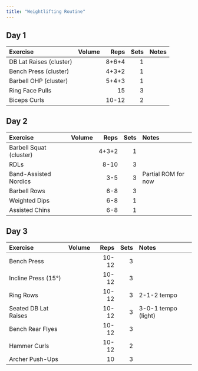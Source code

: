 ```yaml
---
title: "Weightlifting Routine"
---
```


## Day 1

| Exercise                  | Volume    | Reps  | Sets | Notes                  |
|:----------|:----|--:|--:|:-----------|
| DB Lat Raises (cluster)   |           | 8+6+4 | 1    |                        |
| Bench Press (cluster)     |           | 4+3+2 | 1    |                        |
| Barbell OHP (cluster)     |           | 5+4+3 | 1    |                        |
| Ring Face Pulls           |           | 15    | 3    |                        |
| Biceps Curls              |           | 10-12 | 2    |                        |

## Day 2

| Exercise                  | Volume    | Reps  | Sets | Notes                  |
|:----------|:----|--:|--:|:-----------|
| Barbell Squat (cluster)   |           | 4+3+2 | 1    |                        |
| RDLs                      |           | 8-10  | 3    |                        |
| Band-Assisted Nordics     |           | 3-5   | 3    | Partial ROM for now    |
| Barbell Rows              |           | 6-8   | 3    |                        |
| Weighted Dips             |           | 6-8   | 1    |                        |
| Assisted Chins            |           | 6-8   | 1    |                        |

## Day 3

| Exercise                  | Volume    | Reps  | Sets | Notes                  |
|:----------|:----|--:|--:|:-----------|
| Bench Press               |           | 10-12 | 3    |                        |
| Incline Press (15°)       |           | 10-12 | 3    |                        |
| Ring Rows                 |           | 10-12 | 3    | 2-1-2 tempo            |
| Seated DB Lat Raises      |           | 10-12 | 3    | 3-0-1 tempo (light)    |
| Bench Rear Flyes          |           | 10-12 | 3    |                        |
| Hammer Curls              |           | 10-12 | 2    |                        |
| Archer Push-Ups           |           | 10    | 3    |                        |
